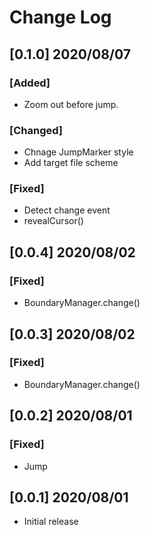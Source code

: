 # Change Log

## [0.1.0] 2020/08/07

### [Added]

- Zoom out before jump.

### [Changed]

- Chnage JumpMarker style
- Add target file scheme

### [Fixed]

- Detect change event
- revealCursor()

## [0.0.4] 2020/08/02

### [Fixed]

- BoundaryManager.change()

## [0.0.3] 2020/08/02

### [Fixed]

- BoundaryManager.change()

## [0.0.2] 2020/08/01

### [Fixed]

- Jump

## [0.0.1] 2020/08/01

- Initial release
